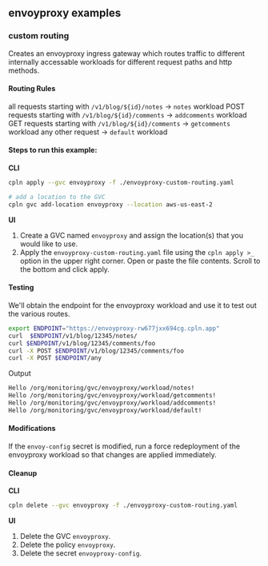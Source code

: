 ## envoyproxy examples

### custom routing

Creates an envoyproxy ingress gateway which routes traffic to different internally accessable workloads for different request paths and http methods.

#### Routing Rules

all requests starting with `/v1/blog/${id}/notes` -> `notes` workload
POST requests starting with `/v1/blog/${id}/comments` -> `addcomments` workload
GET requests starting with `/v1/blog/${id}/comments` -> `getcomments` workload
any other request -> `default` workload

#### Steps to run this example:

**CLI**

```bash
cpln apply --gvc envoyproxy -f ./envoyproxy-custom-routing.yaml

# add a location to the GVC
cpln gvc add-location envoyproxy --location aws-us-east-2
```

**UI**

1. Create a GVC named `envoyproxy` and assign the location(s) that you would like to use.
1. Apply the `envoyproxy-custom-routing.yaml` file using the `cpln apply >_` option in the upper right corner. Open or paste the file contents. Scroll to the bottom and click apply.

#### Testing

We'll obtain the endpoint for the envoyproxy workload and use it to test out the various routes.

```bash
export ENDPOINT="https://envoyproxy-rw677jxx694cg.cpln.app"
curl  $ENDPOINT/v1/blog/12345/notes/
curl $ENDPOINT/v1/blog/12345/comments/foo
curl -X POST $ENDPOINT/v1/blog/12345/comments/foo
curl -X POST $ENDPOINT/any
```

Output

```bash
Hello /org/monitoring/gvc/envoyproxy/workload/notes!
Hello /org/monitoring/gvc/envoyproxy/workload/getcomments!
Hello /org/monitoring/gvc/envoyproxy/workload/addcomments!
Hello /org/monitoring/gvc/envoyproxy/workload/default!
```

#### Modifications

If the `envoy-config` secret is modified, run a force redeployment of the envoyproxy workload so that changes are applied immediately.

#### Cleanup

**CLI**

```bash
cpln delete --gvc envoyproxy -f ./envoyproxy-custom-routing.yaml
```

**UI**

1. Delete the GVC `envoyproxy`.
1. Delete the policy `envoyproxy`.
1. Delete the secret `envoyproxy-config`.
